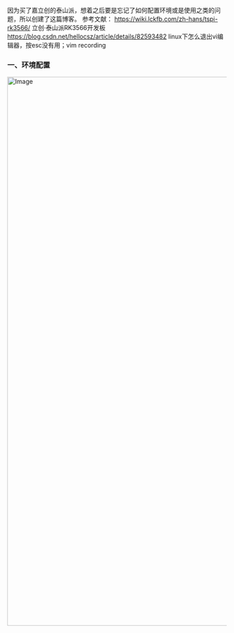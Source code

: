 因为买了嘉立创的泰山派，想着之后要是忘记了如何配置环境或是使用之类的问题，所以创建了这篇博客。
参考文献：
https://wiki.lckfb.com/zh-hans/tspi-rk3566/  立创·泰山派RK3566开发板
https://blog.csdn.net/hellocsz/article/details/82593482    linux下怎么退出vi编辑器，按esc没有用；vim recording

### 一、环境配置

<img width="2495" height="1257" alt="Image" src="https://github.com/user-attachments/assets/4c0c7570-380d-46fd-9709-2712b3bd2f59" />